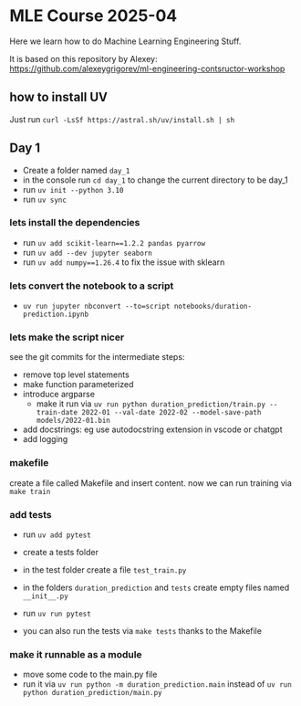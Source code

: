 # MLE Course 2025-04

Here we learn how to do Machine Learning Engineering Stuff.

It is based on this repository by Alexey: https://github.com/alexeygrigorev/ml-engineering-contsructor-workshop


## how to install UV

Just run `curl -LsSf https://astral.sh/uv/install.sh | sh`

## Day 1

- Create a folder named `day_1`
- in the console run `cd day_1` to change the current directory to be day_1
- run `uv init --python 3.10`
- run `uv sync`

### lets install the dependencies
- run `uv add scikit-learn==1.2.2 pandas pyarrow`
- run `uv add --dev jupyter seaborn`
- run `uv add numpy==1.26.4` to fix the issue with sklearn

### lets convert the notebook to a script
- `uv run jupyter nbconvert --to=script notebooks/duration-prediction.ipynb`

### lets make the script nicer

see the git commits for the intermediate steps:
- remove top level statements
- make function parameterized
- introduce argparse
    - make it run via `uv run python duration_prediction/train.py --train-date 2022-01 --val-date 2022-02 --model-save-path models/2022-01.bin`
- add docstrings: eg use autodocstring extension in vscode or chatgpt
- add logging

### makefile

create a file called Makefile and insert content.
now we can run training via `make train`


### add tests
- run `uv add pytest`
- create a tests folder
- in the test folder create a file `test_train.py`
- in the folders `duration_prediction` and `tests` create empty files named `__init__.py`
- run `uv run pytest`

- you can also run the tests via `make tests` thanks to the Makefile

### make it runnable as a module
- move some code to the main.py file
- run it via `uv run python -m duration_prediction.main` instead of `uv run python duration_prediction/main.py`

